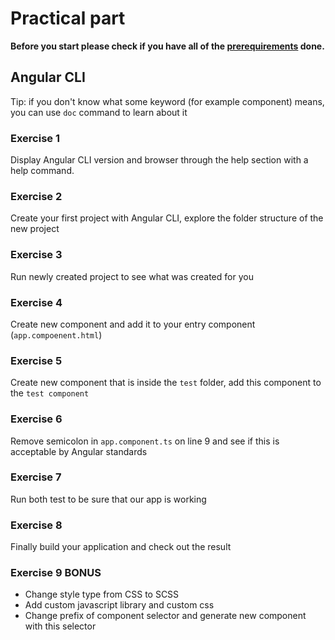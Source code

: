 # Practical part

**Before you start please check if you have all of the [prerequirements](https://github.com/ng-slo/workshop/tree/master/04-angular-cli#prerequirements) done.**

## Angular CLI

Tip: if you don't know what some keyword (for example component) means, you can use `doc` command to learn about it

### Exercise 1
Display Angular CLI version and browser through the help section with a help command.

### Exercise 2
Create your first project with Angular CLI, explore the folder structure of the new project

### Exercise 3
Run newly created project to see what was created for you

### Exercise 4
Create new component and add it to your entry component (`app.compoenent.html`)

### Exercise 5
Create new component that is inside the `test` folder, add this component to the `test component`

### Exercise 6
Remove semicolon in `app.component.ts` on line 9 and see if this is acceptable by Angular standards

### Exercise 7
Run both test to be sure that our app is working

### Exercise 8
Finally build your application and check out the result

### Exercise 9 BONUS
* Change style type from CSS to SCSS
* Add custom javascript library and custom css
* Change prefix of component selector and generate new component with this selector
